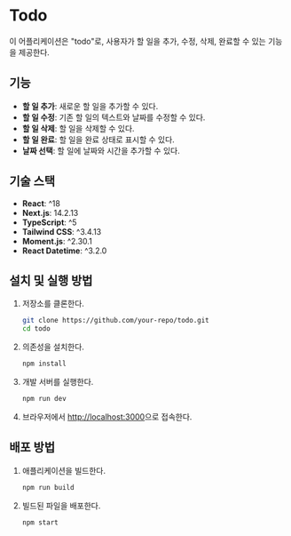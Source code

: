 # Todo

이 어플리케이션은 "todo"로, 사용자가 할 일을 추가, 수정, 삭제, 완료할 수 있는 기능을 제공한다.

## 기능

- **할 일 추가**: 새로운 할 일을 추가할 수 있다.
- **할 일 수정**: 기존 할 일의 텍스트와 날짜를 수정할 수 있다.
- **할 일 삭제**: 할 일을 삭제할 수 있다.
- **할 일 완료**: 할 일을 완료 상태로 표시할 수 있다.
- **날짜 선택**: 할 일에 날짜와 시간을 추가할 수 있다.

## 기술 스택

- **React**: ^18
- **Next.js**: 14.2.13
- **TypeScript**: ^5
- **Tailwind CSS**: ^3.4.13
- **Moment.js**: ^2.30.1
- **React Datetime**: ^3.2.0

## 설치 및 실행 방법

1. 저장소를 클론한다.
    ```bash
    git clone https://github.com/your-repo/todo.git
    cd todo
    ```

2. 의존성을 설치한다.
    ```bash
    npm install
    ```

3. 개발 서버를 실행한다.
    ```bash
    npm run dev
    ```

4. 브라우저에서 [http://localhost:3000](http://localhost:3000)으로 접속한다.

## 배포 방법

1. 애플리케이션을 빌드한다.
    ```bash
    npm run build
    ```

2. 빌드된 파일을 배포한다.
    ```bash
    npm start
    ```
